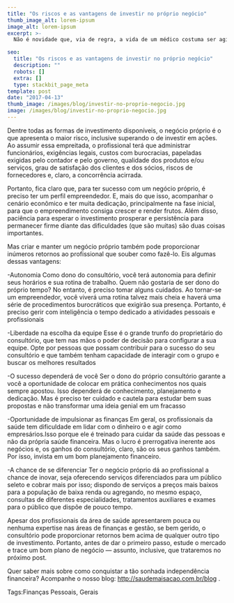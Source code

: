 ```yaml
---
title: "Os riscos e as vantagens de investir no próprio negócio"
thumb_image_alt: lorem-ipsum
image_alt: lorem-ipsum
excerpt: >-
  Não é novidade que, via de regra, a vida de um médico costuma ser agitada. Afinal, o profissional lida diretamente com a saúde das pessoas, o que exige um nível de comprometimento que costuma ir muito além do exigido de profissionais de outras áreas. Além disso, grande parte dos médicos possui cerca de 3 a 4 empregos, o que lhes consome muito tempo. Apesar desse fato, o profissional precisa ser capaz de descansar e de se dedicar a outras tarefas importantes. Nesse contexto, a gestão do tempo é indispensável.

seo:
  title: "Os riscos e as vantagens de investir no próprio negócio"
  description: ""
  robots: []
  extra: []
  type: stackbit_page_meta
template: post
date: "2017-04-13"
thumb_image: /images/blog/investir-no-proprio-negocio.jpg
image: /images/blog/investir-no-proprio-negocio.jpg
---
```


Dentre todas as formas de investimento disponíveis, o negócio próprio é o que apresenta o maior risco, inclusive superando o de investir em ações. Ao assumir essa empreitada, o profissional terá que administrar funcionários, exigências legais, custos com burocracias, papeladas exigidas pelo contador e pelo governo, qualidade dos produtos e/ou serviços, grau de satisfação dos clientes e dos sócios, riscos de fornecedores e, claro, a concorrência acirrada.

Portanto, fica claro que, para ter sucesso com um negócio próprio, é preciso ter um perfil empreendedor. E, mais do que isso, acompanhar o cenário econômico e ter muita dedicação, principalmente na fase inicial, para que o empreendimento consiga crescer e render frutos. Além disso, paciência para esperar o investimento prosperar e persistência para permanecer firme diante das dificuldades (que são muitas) são duas coisas importantes.

Mas criar e manter um negócio próprio também pode proporcionar inúmeros retornos ao profissional que souber como fazê-lo. Eis algumas dessas vantagens:

-Autonomia
Como dono do consultório, você terá autonomia para definir seus horários e sua rotina de trabalho. Quem não gostaria de ser dono do próprio tempo? No entanto, é preciso tomar alguns cuidados. Ao tornar-se um empreendedor, você viverá uma rotina talvez mais cheia e haverá uma série de procedimentos burocráticos que exigirão sua presença. Portanto, é preciso gerir com inteligência o tempo dedicado a atividades pessoais e profissionais

-Liberdade na escolha da equipe
Esse é o grande trunfo do proprietário do consultório, que tem nas mãos o poder de decisão para configurar a sua equipe. Opte por pessoas que possam contribuir para o sucesso do seu consultório e que também tenham capacidade de interagir com o grupo e buscar os melhores resultados

-O sucesso dependerá de você
Ser o dono do próprio consultório garante a você a oportunidade de colocar em prática conhecimentos nos quais sempre apostou. Isso dependerá de conhecimento, planejamento e dedicação. Mas é preciso ter cuidado e cautela para estudar bem suas propostas e não transformar uma ideia genial em um fracasso

-Oportunidade de impulsionar as finanças
Em geral, os profissionais da saúde tem dificuldade em lidar com o dinheiro o e agir como empresários.Isso porque ele é treinado para cuidar da saúde das pessoas e não da própria saúde financeira. Mas o lucro é prerrogativa inerente aos negócios e, os ganhos do consultório, claro, são os seus ganhos também. Por isso, invista em um bom planejamento financeiro.

-A chance de se diferenciar
Ter o negócio próprio dá ao profissional a chance de inovar, seja oferecendo serviços diferenciados para um público seleto e cobrar mais por isso; dispondo de serviços a preços mais baixos para a população de baixa renda ou agregando, no mesmo espaço, consultas de diferentes especialidades, tratamentos auxiliares e exames para o público que dispõe de pouco tempo.

Apesar dos profissionais da área de saúde apresentarem pouca ou nenhuma expertise nas áreas de finanças e gestão, se bem gerido, o consultório pode proporcionar retornos bem acima de qualquer outro tipo de investimento. Portanto, antes de dar o primeiro passo, estude o mercado e trace um bom plano de negócio — assunto, inclusive, que trataremos no próximo post.

Quer saber mais sobre como conquistar a tão sonhada independência financeira? Acompanhe o nosso blog: http://saudemaisacao.com.br/blog .

Tags:Finanças Pessoais, Gerais
